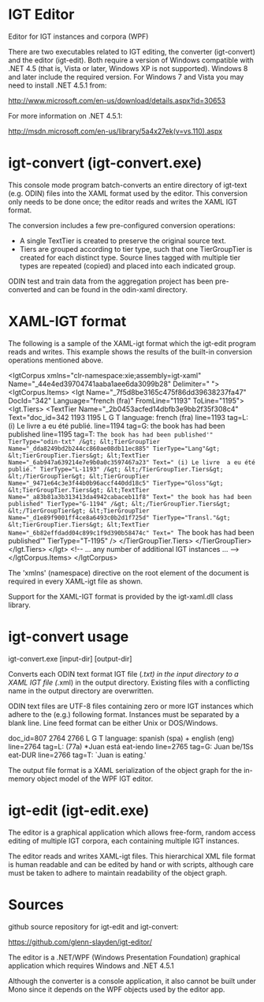 IGT Editor
==========

Editor for IGT instances and corpora (WPF)


There are two executables related to IGT editing, the converter
(igt-convert) and the editor (igt-edit). Both require a version
of Windows compatible with .NET 4.5 (that is, Vista or later, Windows XP 
is not supported). Windows 8 and later include the required version. For 
Windows 7 and Vista you may need to install .NET 4.5.1 from:

http://www.microsoft.com/en-us/download/details.aspx?id=30653

For more information on .NET 4.5.1:

http://msdn.microsoft.com/en-us/library/5a4x27ek(v=vs.110).aspx

igt-convert (igt-convert.exe)
=============================
This console mode program batch-converts an entire directory of 
igt-text (e.g. ODIN) files into the XAML format used by the editor.
This conversion only needs to be done once; the editor reads and 
writes the XAML IGT format.

The conversion includes a few pre-configured conversion operations:
- A single TextTier is created to preserve the original source text.
- Tiers are grouped according to tier type, such that one TierGroupTier
is created for each distinct type. Source lines tagged with multiple
tier types are repeated (copied) and placed into each indicated group.

ODIN test and train data from the aggregation project has been pre-
converted and can be found in the odin-xaml directory.

XAML-IGT format
===============
The following is a sample of the XAML-igt format which the igt-edit
program reads and writes. This example shows the results of the 
built-in conversion operations mentioned above.

&lt;IgtCorpus xmlns="clr-namespace:xie;assembly=igt-xaml"
           Name="_44e4ed39704741aaba1aee6da3099b28"
           Delimiter=" "&gt;
  &lt;IgtCorpus.Items&gt;
    &lt;Igt Name="_7f5d8be3165c475f86dd39638237fa47"
         DocId="342"
         Language="french (fra)"
         FromLine="1193"
         ToLine="1195"&gt;
      &lt;Igt.Tiers&gt;
        &lt;TextTier Name="_2b0453acfed14dbfb3e9bb2f35f308c4"
                  Text="doc_id=342 1193 1195 L G T&#xD;&#xA;language: french (fra)&#xD;&#xA;line=1193 tag=L: (i) Le livre  a eu été publié.&#xD;&#xA;line=1194 tag=G: the book has had been  published&#xD;&#xA;line=1195 tag=T: `The book has had been published'"
                  TierType="odin-txt" /&gt;
        &lt;TierGroupTier Name="_dda8249bd2b244cc860ae08db11ec885"
                       TierType="Lang"&gt;
          &lt;TierGroupTier.Tiers&gt;
            &lt;TextTier Name="_6ab947a639214e7e9b0a0c3597467a23"
                      Text=" (i) Le livre  a eu été publié."
                      TierType="L-1193" /&gt;
          &lt;/TierGroupTier.Tiers&gt;
        &lt;/TierGroupTier&gt;
        &lt;TierGroupTier Name="_9471e64c3e3f44b0b96accf440dd18c5"
                       TierType="Gloss"&gt;
          &lt;TierGroupTier.Tiers&gt;
            &lt;TextTier Name="_a83b81a3b313413da4942cabaceb11f8"
                      Text=" the book has had been  published"
                      TierType="G-1194" /&gt;
          &lt;/TierGroupTier.Tiers&gt;
        &lt;/TierGroupTier&gt;
        &lt;TierGroupTier Name="_d1e89f9001ff4ce8a6493c0b2d1f725d"
                       TierType="Transl."&gt;
          &lt;TierGroupTier.Tiers&gt;
            &lt;TextTier Name="_6b82effdadd04c899c1f9d390b58474c"
                      Text=" `The book has had been published'"
                      TierType="T-1195" /&gt;
          &lt;/TierGroupTier.Tiers&gt;
        &lt;/TierGroupTier&gt;
      &lt;/Igt.Tiers&gt;
    &lt;/Igt&gt;
    &lt;!-- ... any number of additional IGT instances ... --&gt;
  &lt;/IgtCorpus.Items&gt;
&lt;/IgtCorpus&gt;
  
The 'xmlns' (namespace) directive on the root element of the document is 
required in every XAML-igt file as shown.

Support for the XAML-IGT format is provided by the igt-xaml.dll class
library.

igt-convert usage
=================
igt-convert.exe [input-dir] [output-dir]

Converts each ODIN text format IGT file (*.txt) in the input directory to a
XAML IGT file (*.xml) in the output directory. Existing files with a
conflicting name in the output directory are overwritten.

ODIN text files are UTF-8 files containing zero or more IGT instances which
adhere to the (e.g.) following format. Instances must be separated by a
blank line. Line feed format can be either Unix or DOS/Windows.

doc_id=807 2764 2766 L G T
language: spanish (spa) + english (eng)
line=2764 tag=L:         (77a) *Juan está eat-iendo
line=2765 tag=G:               Juan be/1Ss eat-DUR
line=2766 tag=T:               `Juan is eating.'

The output file format is a XAML serialization of the object graph for the
in-memory object model of the WPF IGT editor.

igt-edit (igt-edit.exe)
=======================
The editor is a graphical application which allows free-form, random
access editing of multiple IGT corpora, each containing multiple IGT 
instances.

The editor reads and writes XAML-igt files. This hierarchical XML file 
format is human readable and can be edited by hand or with scripts,
although care must be taken to adhere to maintain readability of the
object graph.

Sources
=======
github source repository for igt-edit and igt-convert: 

https://github.com/glenn-slayden/igt-editor/

The editor is a .NET/WPF (Windows Presentation Foundation) graphical 
application which requires Windows and .NET 4.5.1

Although the converter is a console application, it also cannot be built 
under Mono since it depends on the WPF objects used by the editor app.
